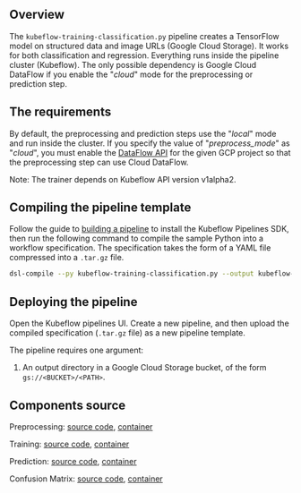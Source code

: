 ## Overview

The `kubeflow-training-classification.py` pipeline creates a TensorFlow model on structured data and image URLs (Google Cloud Storage). It works for both classification and regression.
Everything runs inside the pipeline cluster (Kubeflow). The only possible dependency is Google Cloud DataFlow if you enable the "*cloud*" mode for 
the preprocessing or prediction step.

## The requirements

By default, the preprocessing and prediction steps use the "*local*" mode and run inside the cluster. If you specify the value of "*preprocess_mode*" as "*cloud*", you must enable the
[DataFlow API](https://cloud.google.com/endpoints/docs/openapi/enable-api) for the given GCP project so that the preprocessing step
can use Cloud DataFlow. 

Note: The trainer depends on Kubeflow API version v1alpha2.

## Compiling the pipeline template

Follow the guide to [building a pipeline](https://github.com/kubeflow/pipelines/wiki/Build-a-Pipeline) to install the Kubeflow Pipelines SDK, then run the following command to compile the sample Python into a workflow specification. The specification takes the form of a YAML file compressed into a `.tar.gz` file.

```bash
dsl-compile --py kubeflow-training-classification.py --output kubeflow-training-classification.tar.gz
```

## Deploying the pipeline

Open the Kubeflow pipelines UI. Create a new pipeline, and then upload the compiled specification (`.tar.gz` file) as a new pipeline template.

The pipeline requires one argument:

1. An output directory in a Google Cloud Storage bucket, of the form `gs://<BUCKET>/<PATH>`.

## Components source

Preprocessing:
  [source code](https://github.com/kubeflow/pipelines/tree/master/components/dataflow/tft/src), 
  [container](https://github.com/kubeflow/pipelines/tree/master/components/dataflow/tft)

Training:
  [source code](https://github.com/kubeflow/pipelines/tree/master/components/kubeflow/launcher/src), 
  [container](https://github.com/kubeflow/pipelines/tree/master/components/kubeflow/launcher)

Prediction:
  [source code](https://github.com/kubeflow/pipelines/tree/master/components/dataflow/predict/src), 
  [container](https://github.com/kubeflow/pipelines/tree/master/components/dataflow/predict)

Confusion Matrix:
  [source code](https://github.com/kubeflow/pipelines/tree/master/components/local/evaluation), 
  [container](https://github.com/kubeflow/pipelines/tree/master/components/local/containers/confusion_matrix)
